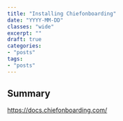 ```yaml
---
title: "Installing Chiefonboarding"
date: "YYYY-MM-DD"
classes: "wide"
excerpt: ""
draft: true
categories:
- "posts"
tags:
- "posts"
---
```


## Summary

https://docs.chiefonboarding.com/
